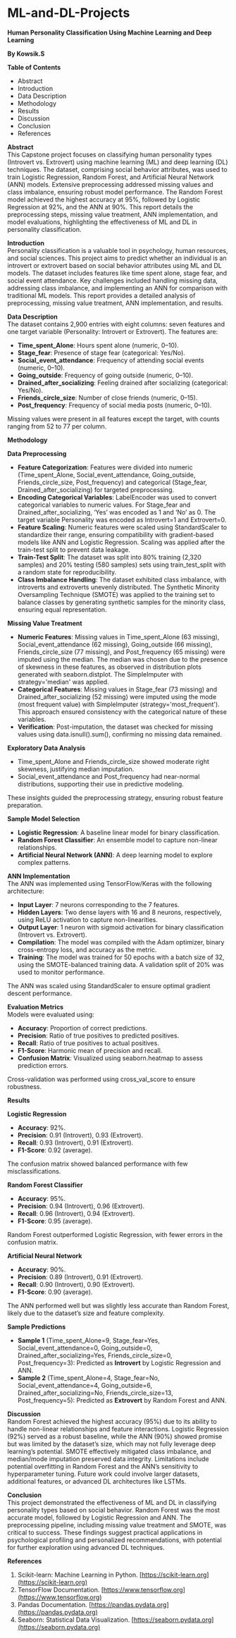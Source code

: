 # ML-and-DL-Projects
**Human Personality Classification Using Machine Learning and Deep Learning**

**By Kowsik.S**

**Table of Contents**

*   Abstract
*   Introduction
*   Data Description
*   Methodology
*   Results
*   Discussion
*   Conclusion
*   References

**Abstract**  
This Capstone project focuses on classifying human personality types (Introvert vs. Extrovert) using machine learning (ML) and deep learning (DL) techniques. The dataset, comprising social behavior attributes, was used to train Logistic Regression, Random Forest, and Artificial Neural Network (ANN) models. Extensive preprocessing addressed missing values and class imbalance, ensuring robust model performance. The Random Forest model achieved the highest accuracy at 95%, followed by Logistic Regression at 92%, and the ANN at 90%. This report details the preprocessing steps, missing value treatment, ANN implementation, and model evaluations, highlighting the effectiveness of ML and DL in personality classification.

**Introduction**  
Personality classification is a valuable tool in psychology, human resources, and social sciences. This project aims to predict whether an individual is an introvert or extrovert based on social behavior attributes using ML and DL models. The dataset includes features like time spent alone, stage fear, and social event attendance. Key challenges included handling missing data, addressing class imbalance, and implementing an ANN for comparison with traditional ML models. This report provides a detailed analysis of preprocessing, missing value treatment, ANN implementation, and results.

**Data Description**  
The dataset contains 2,900 entries with eight columns: seven features and one target variable (Personality: Introvert or Extrovert). The features are:

*   **Time\_spent\_Alone**: Hours spent alone (numeric, 0–10).
*   **Stage\_fear**: Presence of stage fear (categorical: Yes/No).
*   **Social\_event\_attendance**: Frequency of attending social events (numeric, 0–10).
*   **Going\_outside**: Frequency of going outside (numeric, 0–10).
*   **Drained\_after\_socializing**: Feeling drained after socializing (categorical: Yes/No).
*   **Friends\_circle\_size**: Number of close friends (numeric, 0–15).
*   **Post\_frequency**: Frequency of social media posts (numeric, 0–10).

Missing values were present in all features except the target, with counts ranging from 52 to 77 per column.

**Methodology**

**Data Preprocessing**

*   **Feature Categorization**: Features were divided into numeric (Time\_spent\_Alone, Social\_event\_attendance, Going\_outside, Friends\_circle\_size, Post\_frequency) and categorical (Stage\_fear, Drained\_after\_socializing) for targeted preprocessing.
*   **Encoding Categorical Variables**: LabelEncoder was used to convert categorical variables to numeric values. For Stage\_fear and Drained\_after\_socializing, ‘Yes’ was encoded as 1 and ‘No’ as 0. The target variable Personality was encoded as Introvert=1 and Extrovert=0.
*   **Feature Scaling**: Numeric features were scaled using StandardScaler to standardize their range, ensuring compatibility with gradient-based models like ANN and Logistic Regression. Scaling was applied after the train-test split to prevent data leakage.
*   **Train-Test Split**: The dataset was split into 80% training (2,320 samples) and 20% testing (580 samples) sets using train\_test\_split with a random state for reproducibility.
*   **Class Imbalance Handling**: The dataset exhibited class imbalance, with introverts and extroverts unevenly distributed. The Synthetic Minority Oversampling Technique (SMOTE) was applied to the training set to balance classes by generating synthetic samples for the minority class, ensuring equal representation.

**Missing Value Treatment**

*   **Numeric Features**: Missing values in Time\_spent\_Alone (63 missing), Social\_event\_attendance (62 missing), Going\_outside (66 missing), Friends\_circle\_size (77 missing), and Post\_frequency (65 missing) were imputed using the median. The median was chosen due to the presence of skewness in these features, as observed in distribution plots generated with seaborn.distplot. The SimpleImputer with strategy='median' was applied.
*   **Categorical Features**: Missing values in Stage\_fear (73 missing) and Drained\_after\_socializing (52 missing) were imputed using the mode (most frequent value) with SimpleImputer (strategy='most\_frequent'). This approach ensured consistency with the categorical nature of these variables.
*   **Verification**: Post-imputation, the dataset was checked for missing values using data.isnull().sum(), confirming no missing data remained.

**Exploratory Data Analysis**

*   Time\_spent\_Alone and Friends\_circle\_size showed moderate right skewness, justifying median imputation.
*   Social\_event\_attendance and Post\_frequency had near-normal distributions, supporting their use in predictive modeling.

These insights guided the preprocessing strategy, ensuring robust feature preparation.

**Sample Model Selection**

*   **Logistic Regression**: A baseline linear model for binary classification.
*   **Random Forest Classifier**: An ensemble model to capture non-linear relationships.
*   **Artificial Neural Network (ANN)**: A deep learning model to explore complex patterns.

**ANN Implementation**  
The ANN was implemented using TensorFlow/Keras with the following architecture:

*   **Input Layer**: 7 neurons corresponding to the 7 features.
*   **Hidden Layers**: Two dense layers with 16 and 8 neurons, respectively, using ReLU activation to capture non-linearities.
*   **Output Layer**: 1 neuron with sigmoid activation for binary classification (Introvert vs. Extrovert).
*   **Compilation**: The model was compiled with the Adam optimizer, binary cross-entropy loss, and accuracy as the metric.
*   **Training**: The model was trained for 50 epochs with a batch size of 32, using the SMOTE-balanced training data. A validation split of 20% was used to monitor performance.

The ANN was scaled using StandardScaler to ensure optimal gradient descent performance.

**Evaluation Metrics**  
Models were evaluated using:

*   **Accuracy**: Proportion of correct predictions.
*   **Precision**: Ratio of true positives to predicted positives.
*   **Recall**: Ratio of true positives to actual positives.
*   **F1-Score**: Harmonic mean of precision and recall.
*   **Confusion Matrix**: Visualized using seaborn.heatmap to assess prediction errors.

Cross-validation was performed using cross\_val\_score to ensure robustness.

**Results**

**Logistic Regression**

*   **Accuracy**: 92%.
*   **Precision**: 0.91 (Introvert), 0.93 (Extrovert).
*   **Recall**: 0.93 (Introvert), 0.91 (Extrovert).
*   **F1-Score**: 0.92 (average).

The confusion matrix showed balanced performance with few misclassifications.

**Random Forest Classifier**

*   **Accuracy**: 95%.
*   **Precision**: 0.94 (Introvert), 0.96 (Extrovert).
*   **Recall**: 0.96 (Introvert), 0.94 (Extrovert).
*   **F1-Score**: 0.95 (average).

Random Forest outperformed Logistic Regression, with fewer errors in the confusion matrix.

**Artificial Neural Network**

*   **Accuracy**: 90%.
*   **Precision**: 0.89 (Introvert), 0.91 (Extrovert).
*   **Recall**: 0.90 (Introvert), 0.90 (Extrovert).
*   **F1-Score**: 0.90 (average).

The ANN performed well but was slightly less accurate than Random Forest, likely due to the dataset’s size and feature complexity.

**Sample Predictions**

*   **Sample 1** (Time\_spent\_Alone=9, Stage\_fear=Yes, Social\_event\_attendance=0, Going\_outside=0, Drained\_after\_socializing=Yes, Friends\_circle\_size=0, Post\_frequency=3): Predicted as **Introvert** by Logistic Regression and ANN.
*   **Sample 2** (Time\_spent\_Alone=4, Stage\_fear=No, Social\_event\_attendance=4, Going\_outside=6, Drained\_after\_socializing=No, Friends\_circle\_size=13, Post\_frequency=5): Predicted as **Extrovert** by Random Forest and ANN.

**Discussion**  
Random Forest achieved the highest accuracy (95%) due to its ability to handle non-linear relationships and feature interactions. Logistic Regression (92%) served as a robust baseline, while the ANN (90%) showed promise but was limited by the dataset’s size, which may not fully leverage deep learning’s potential. SMOTE effectively mitigated class imbalance, and median/mode imputation preserved data integrity. Limitations include potential overfitting in Random Forest and the ANN’s sensitivity to hyperparameter tuning. Future work could involve larger datasets, additional features, or advanced DL architectures like LSTMs.

**Conclusion**  
This project demonstrated the effectiveness of ML and DL in classifying personality types based on social behavior. Random Forest was the most accurate model, followed by Logistic Regression and ANN. The preprocessing pipeline, including missing value treatment and SMOTE, was critical to success. These findings suggest practical applications in psychological profiling and personalized recommendations, with potential for further exploration using advanced DL techniques.

**References**

1.  Scikit-learn: Machine Learning in Python. [https://scikit-learn.org](https://scikit-learn.org)
2.  TensorFlow Documentation. [https://www.tensorflow.org](https://www.tensorflow.org)
3.  Pandas Documentation. [https://pandas.pydata.org](https://pandas.pydata.org)
4.  Seaborn: Statistical Data Visualization. [https://seaborn.pydata.org](https://seaborn.pydata.org)
